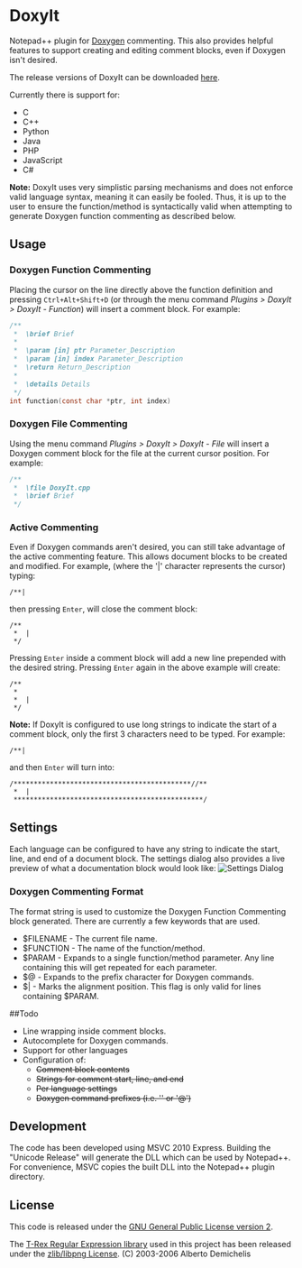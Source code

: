 # DoxyIt
Notepad++ plugin for [Doxygen](http://www.doxygen.org) commenting. This also provides helpful features to support creating and editing comment blocks, even if Doxygen isn't desired.

The release versions of DoxyIt can be downloaded [here](http://sourceforge.net/projects/doxyit/files/).

Currently there is support for:
- C
- C++
- Python
- Java
- PHP
- JavaScript
- C#

**Note:** DoxyIt uses very simplistic parsing mechanisms and does not enforce valid language syntax, meaning it can easily be fooled. Thus, it is up to the user to ensure the function/method is syntactically valid when attempting to generate Doxygen function commenting as described below.

## Usage
### Doxygen Function Commenting
Placing the cursor on the line directly above the function definition and pressing `Ctrl+Alt+Shift+D` (or through the menu command *Plugins > DoxyIt > DoxyIt - Function*) will insert a comment block. For example:

```c
/**
 *  \brief Brief
 *  
 *  \param [in] ptr Parameter_Description
 *  \param [in] index Parameter_Description
 *  \return Return_Description
 *  
 *  \details Details
 */
int function(const char *ptr, int index)
```

### Doxygen File Commenting
Using the menu command *Plugins > DoxyIt > DoxyIt - File* will insert a Doxygen comment block for the file at the current cursor position. For example:
```c
/**
 *  \file DoxyIt.cpp
 *  \brief Brief
 */
```

### Active Commenting
Even if Doxygen commands aren't desired, you can still take advantage of the active commenting feature. This allows document blocks to be created and modified. For example, (where the '|' character represents the cursor) typing:
```
/**|
```
then pressing `Enter`, will close the comment block:
```
/**
 *  |
 */
```
Pressing `Enter` inside a comment block will add a new line prepended with the desired string. Pressing `Enter` again in the above example will create:
```
/**
 *  
 *  |
 */
```

**Note:** If DoxyIt is configured to use long strings to indicate the start of a comment block, only the first 3 characters need to be typed. For example:
```
/**|
```
and then `Enter` will turn into:
```
/********************************************//**
 *  |
 ***********************************************/
```

## Settings
Each language can be configured to have any string to indicate the start, line, and end of a document block. The settings dialog also provides a live preview of what a documentation block would look like:
![Settings Dialog](http://db.tt/mHK9fFLy)

### Doxygen Commenting Format
The format string is used to customize the Doxygen Function Commenting block generated. There are currently a few keywords that are used.
- $FILENAME - The current file name.
- $FUNCTION - The name of the function/method.
- $PARAM - Expands to a single function/method parameter. Any line containing this will get repeated for each parameter.
- $@ - Expands to the prefix character for Doxygen commands.
- $| - Marks the alignment position. This flag is only valid for lines containing $PARAM. 

##Todo
- Line wrapping inside comment blocks.
- Autocomplete for Doxygen commands.
- Support for other languages
- Configuration of:
    - ~~Comment block contents~~
    - ~~Strings for comment start, line, and end~~
    - ~~Per language settings~~
    - ~~Doxygen command prefixes (i.e. '\' or '@')~~

## Development
The code has been developed using MSVC 2010 Express. Building the "Unicode Release" will generate the DLL which can be used by Notepad++. For convenience, MSVC copies the built DLL into the Notepad++ plugin directory. 

## License
This code is released under the [GNU General Public License version 2](http://www.gnu.org/licenses/gpl-2.0.txt).

The [T-Rex Regular Expression library](http://tiny-rex.sourceforge.net/) used in this project has been released under the [zlib/libpng License](http://opensource.org/licenses/zlib-license.php). (C) 2003-2006 Alberto Demichelis
